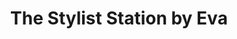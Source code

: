 ---
title: "The Stylist Station by Eva"
url: /la-linea-de-la-concepcion/the-stylist-station-by-eva/
shop: peluquería
---